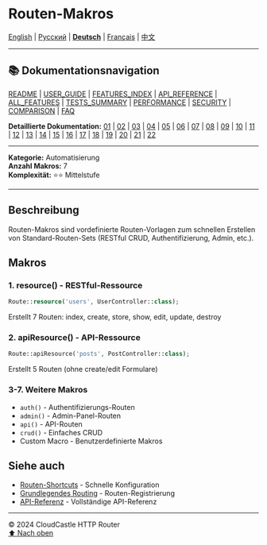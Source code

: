 # Routen-Makros

[English](../../en/features/11_ROUTE_MACROS.md) | [Русский](../../ru/features/11_ROUTE_MACROS.md) | [**Deutsch**](11_ROUTE_MACROS.md) | [Français](../../fr/features/11_ROUTE_MACROS.md) | [中文](../../zh/features/11_ROUTE_MACROS.md)

---

## 📚 Dokumentationsnavigation

[README](../../README.md) | [USER_GUIDE](../USER_GUIDE.md) | [FEATURES_INDEX](../FEATURES_INDEX.md) | [API_REFERENCE](../API_REFERENCE.md) | [ALL_FEATURES](../ALL_FEATURES.md) | [TESTS_SUMMARY](../TESTS_SUMMARY.md) | [PERFORMANCE](../PERFORMANCE_ANALYSIS.md) | [SECURITY](../SECURITY_REPORT.md) | [COMPARISON](../COMPARISON.md) | [FAQ](../FAQ.md)

**Detaillierte Dokumentation:** [01](01_BASIC_ROUTING.md) | [02](02_ROUTE_PARAMETERS.md) | [03](03_ROUTE_GROUPS.md) | [04](04_RATE_LIMITING.md) | [05](05_IP_FILTERING.md) | [06](06_MIDDLEWARE.md) | [07](07_NAMED_ROUTES.md) | [08](08_TAGS.md) | [09](09_HELPER_FUNCTIONS.md) | [10](10_ROUTE_SHORTCUTS.md) | [11](11_ROUTE_MACROS.md) | [12](12_URL_GENERATION.md) | [13](13_EXPRESSION_LANGUAGE.md) | [14](14_CACHING.md) | [15](15_PLUGINS.md) | [16](16_LOADERS.md) | [17](17_PSR_SUPPORT.md) | [18](18_ACTION_RESOLVER.md) | [19](19_STATISTICS.md) | [20](20_SECURITY.md) | [21](21_EXCEPTIONS.md) | [22](22_CLI_TOOLS.md)

---

**Kategorie:** Automatisierung  
**Anzahl Makros:** 7  
**Komplexität:** ⭐⭐ Mittelstufe

---

## Beschreibung

Routen-Makros sind vordefinierte Routen-Vorlagen zum schnellen Erstellen von Standard-Routen-Sets (RESTful CRUD, Authentifizierung, Admin, etc.).

## Makros

### 1. resource() - RESTful-Ressource

```php
Route::resource('users', UserController::class);
```

Erstellt 7 Routen: index, create, store, show, edit, update, destroy

### 2. apiResource() - API-Ressource

```php
Route::apiResource('posts', PostController::class);
```

Erstellt 5 Routen (ohne create/edit Formulare)

### 3-7. Weitere Makros
- `auth()` - Authentifizierungs-Routen
- `admin()` - Admin-Panel-Routen
- `api()` - API-Routen
- `crud()` - Einfaches CRUD
- Custom Macro - Benutzerdefinierte Makros

## Siehe auch

- [Routen-Shortcuts](10_ROUTE_SHORTCUTS.md) - Schnelle Konfiguration
- [Grundlegendes Routing](01_BASIC_ROUTING.md) - Routen-Registrierung
- [API-Referenz](../API_REFERENCE.md) - Vollständige API-Referenz

---

© 2024 CloudCastle HTTP Router  
[⬆ Nach oben](#routen-makros)